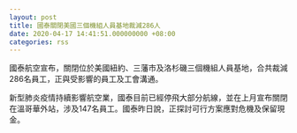 ```yaml
---
layout: post
title: 國泰關閉美國三個機組人員基地裁減286人
date: 2020-04-17 14:41:51.000000000 +08:00
categories: rss
---
```


國泰航空宣布，關閉位於美國紐約、三藩市及洛杉磯三個機組人員基地，合共裁減286名員工，正與受影響的員工及工會溝通。

新型肺炎疫情持續影響航空業，國泰目前已經停飛大部分航線，並在上月宣布關閉在溫哥華外站，涉及147名員工。國泰昨日說，正探討可行方案應對危機及保留現金。
